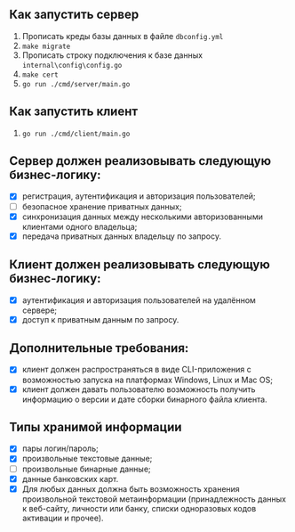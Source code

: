 ## Как запустить сервер

1. Прописать креды базы данных в файле `dbconfig.yml`
2. `make migrate`
3. Прописать строку подключения к базе данных `internal\config\config.go`
4. `make cert`
5. `go run ./cmd/server/main.go`

## Как запустить клиент

1. `go run ./cmd/client/main.go`

## Сервер должен реализовывать следующую бизнес-логику:
- [x] регистрация, аутентификация и авторизация пользователей;
- [ ] безопасное хранение приватных данных;
- [x] синхронизация данных между несколькими авторизованными клиентами одного владельца;
- [x] передача приватных данных владельцу по запросу.

## Клиент должен реализовывать следующую бизнес-логику:
- [x] аутентификация и авторизация пользователей на удалённом сервере;
- [x] доступ к приватным данным по запросу.

## Дополнительные требования:
- [x] клиент должен распространяться в виде CLI-приложения с возможностью запуска на платформах Windows, Linux и Mac OS;
- [x] клиент должен давать пользователю возможность получить информацию о версии и дате сборки бинарного файла клиента.

## Типы хранимой информации
- [x] пары логин/пароль;
- [x] произвольные текстовые данные;
- [ ] произвольные бинарные данные;
- [x] данные банковских карт.
- [x] Для любых данных должна быть возможность хранения произвольной текстовой метаинформации (принадлежность данных к веб-сайту, личности или банку, списки одноразовых кодов активации и прочее).
